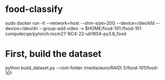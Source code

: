 # food-classify


sudo docker run -it --network=host --shm-size=20G --device=/dev/kfd --device=/dev/dri --group-add video -v $HOME/food-101:/food-101 computecqe/pytorch:rocm27-RC4-22-ub1604-py3.6_food

# First, build the dataset
python build_dataset.py --root-folder /media/auro/RAID\ 5/food-101/food-101
